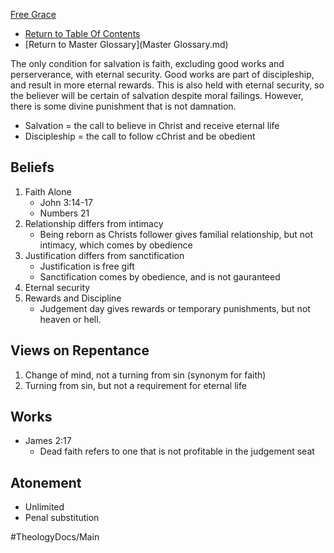 [Free Grace](Free_Grace.md)
- [Return to Table Of Contents](README.md)
- [Return to Master Glossary](Master Glossary.md)

The only condition for salvation is faith, excluding good works and perserverance, with eternal security. 
Good works are part of discipleship, and result in more eternal rewards.
This is also held with eternal security, so the believer will be certain of salvation despite moral failings. 
However, there is some divine punishment that is not damnation.

- Salvation = the call to believe in Christ and receive eternal life
- Discipleship = the call to follow cChrist and be obedient

## Beliefs
1. Faith Alone
   - John 3:14-17
   - Numbers 21
2. Relationship differs from intimacy
   - Being reborn as Christs follower gives familial relationship, but not intimacy, which comes by obedience
3. Justification differs from sanctification
   - Justification is free gift
   - Sanctification comes by obedience, and is not gauranteed
4. Eternal security
5. Rewards and Discipline
   - Judgement day gives rewards or temporary punishments, but not heaven or hell.

## Views on Repentance
1. Change of mind, not a turning from sin (synonym for faith)
2. Turning from sin, but not a requirement for eternal life

## Works
- James 2:17
  - Dead faith refers to one that is not profitable in the judgement seat

## Atonement
- Unlimited
- Penal substitution



#TheologyDocs/Main